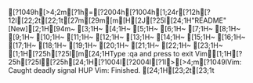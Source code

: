 [?1049h[>4;2m[?1h=[?2004h[?1004h[1;24r[?12h[?12l[22;2t[22;1t[27m[29m[m[H[2J[?25l[24;1H"README" [New][2;1H[94m~                                                                               [3;1H~                                                                               [4;1H~                                                                               [5;1H~                                                                               [6;1H~                                                                               [7;1H~                                                                               [8;1H~                                                                               [9;1H~                                                                               [10;1H~                                                                               [11;1H~                                                                               [12;1H~                                                                               [13;1H~                                                                               [14;1H~                                                                               [15;1H~                                                                               [16;1H~                                                                               [17;1H~                                                                               [18;1H~                                                                               [19;1H~                                                                               [20;1H~                                                                               [21;1H~                                                                               [22;1H~                                                                               [23;1H~                                                                               [1;1H[?25h[?25l[m[24;1HType  :qa  and press <Enter> to exit Vim[1;1H[?25h[?25l[?25h[24;1H[?1004l[?2004l[?1l>[>4;m[?1049lVim: Caught deadly signal HUP
Vim: Finished.
[24;1H[23;2t[23;1t